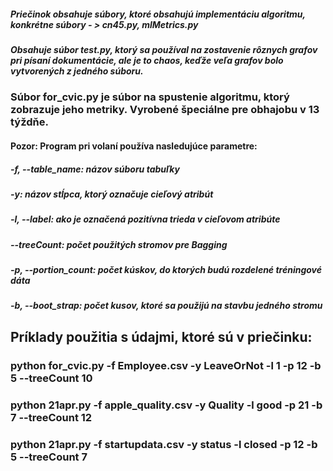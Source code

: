 ##### Priečinok obsahuje súbory, ktoré obsahujú implementáciu algoritmu, konkrétne súbory - > cn45.py, mlMetrics.py

##### Obsahuje súbor test.py, ktorý sa používal na zostavenie rôznych grafov pri písaní dokumentácie, ale je to chaos, keďže veľa grafov bolo vytvorených z jedného súboru.

### Súbor for_cvic.py je súbor na spustenie algoritmu, ktorý zobrazuje jeho metriky. Vyrobené špeciálne pre obhajobu v 13 týždňe.

#### Pozor: Program pri volaní používa nasledujúce parametre:
##### -f, --table_name: názov súboru tabuľky
##### -y: názov stĺpca, ktorý označuje cieľový atribút
##### -l, --label: ako je označená pozitívna trieda v cieľovom atribúte
##### --treeCount: počet použitých stromov pre Bagging
##### -p, --portion_count: počet kúskov, do ktorých budú rozdelené tréningové dáta
##### -b, --boot_strap: počet kusov, ktoré sa použijú na stavbu jedného stromu


## Príklady použitia s údajmi, ktoré sú v priečinku: 
 
### python for_cvic.py -f Employee.csv -y LeaveOrNot -l 1 -p 12 -b 5 --treeCount 10

### python 21apr.py -f apple_quality.csv -y Quality -l good -p 21 -b 7 --treeCount 12

### python 21apr.py -f startupdata.csv -y status -l closed -p 12 -b 5 --treeCount 7 
